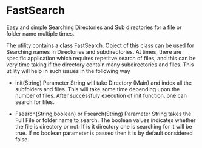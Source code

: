 # FastSearch
Easy and simple Searching Directories and Sub directories for a file or folder name multiple times.

The utility contains a class FastSearch. Object of this class can be used for Searching names in Directories and subdirectories. 
At times, there are specific application which requires repetitve search of files, and this can be very time taking if the directory contain many subdirectories and files.
This utility will help in such issues in the following way

* init(String)
  Parameter String will take Directory (Main) and index all the subfolders and files. This will take some time depending upon the number of files. After successfuly execution of init function, one can search for files.

* Fsearch(String,boolean) or Fsearch(String)
  Parameter String takes the Full File or folder name to search. The boolean values indicates whether the file is directory or not. If is it directory one is searching for it will be true. If no boolean parameter is passed then it is by default considered false.


